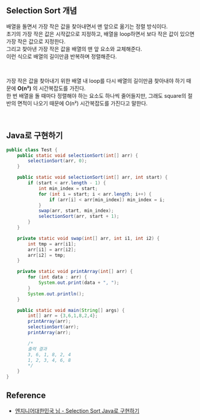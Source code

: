 ## Selection Sort 개념

배열을 돌면서 가장 작은 값을 찾아내면서 맨 앞으로 옮기는 정렬 방식이다.  
초기의 가장 작은 값은 시작값으로 지정하고, 배열을 loop하면서 보다 작은 값이 있으면 가장 작은 값으로 지정한다.  
그리고 찾아낸 가장 작은 값을 배열의 맨 앞 요소와 교체해준다.  
이런 식으로 배열의 길이만큼 반복하며 정렬해준다.

</br>

가장 작은 값을 찾아내기 위한 배열 내 loop를 다시 배열의 길이만큼 찾아내야 하기 때문에 **O(n²)** 의 시간복잡도를 가진다.  
한 번 배열을 돌 때마다 정렬해야 하는 요소도 하나씩 줄어들지만, 그래도 square의 절반의 면적이 나오기 때문에 O(n²) 시간복잡도를 가진다고 말한다.

</br>

## Java로 구현하기

```java
public class Test {
    public static void selectionSort(int[] arr) {
        selectionSort(arr, 0);
    }

    public static void selectionSort(int[] arr, int start) {
        if (start < arr.length - 1) {
            int min_index = start;
            for (int i = start; i < arr.length; i++) {
                if (arr[i] < arr[min_index]) min_index = i;
            }
            swap(arr, start, min_index);
            selectionSort(arr, start + 1);
        }
    }

    private static void swap(int[] arr, int i1, int i2) {
        int tmp = arr[i1];
        arr[i1] = arr[i2];
        arr[i2] = tmp;
    }

    private static void printArray(int[] arr) {
        for (int data : arr) {
            System.out.print(data + ", ");
        }
        System.out.println();
    }

    public static void main(String[] args) {
        int[] arr = {3,6,1,8,2,4};
        printArray(arr);
        selectionSort(arr);
        printArray(arr);

        /*
        출력 결과
        3, 6, 1, 8, 2, 4
        1, 2, 3, 4, 6, 8
        */
    }
}
```

## Reference

- [엔지니어대한민국 님 - Selection Sort Java로 구현하기](https://www.youtube.com/watch?v=uCUu3fF5Dws&ab_channel=%EC%97%94%EC%A7%80%EB%8B%88%EC%96%B4%EB%8C%80%ED%95%9C%EB%AF%BC%EA%B5%AD)
